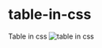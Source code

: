# table-in-css
Table in css
![table in css](https://github.com/Pralasa/table-in-css/assets/146616146/3e577081-8aa9-43ce-89cc-d1bd744a5143)

